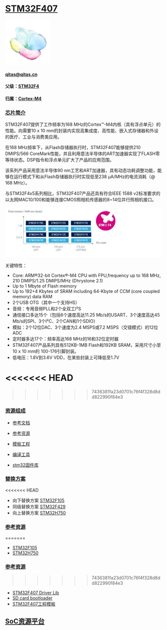 ﻿# [STM32F407](https://github.com/sochub/STM32F407) 
[![sites](SoC/qitas.png)](http://www.qitas.cn) 
####  qitas@qitas.cn
#### 父级：[STM32F4](https://github.com/sochub/STM32F4)
#### 归属：[Cortex-M4](https://github.com/sochub/CM4) 
### [芯片简介](https://github.com/sochub/STM32F407/wiki)

STM32F407提供了工作频率为168 MHz的Cortex™-M4内核（具有浮点单元）的性能。向需要10 x 10 mm的封装内实现高集成度、高性能、嵌入式存储器和外设的医疗、工业与消费类应用。

在168 MHz频率下，从Flash存储器执行时，STM32F407能够提供210 DMIPS/566 CoreMark性能，并且利用意法半导体的ART加速器实现了FLASH零等待状态。DSP指令和浮点单元扩大了产品的应用范围。

该系列产品采用意法半导体90 nm工艺和ART加速器，具有动态功耗调整功能，能够在运行模式下和从Flash存储器执行时实现低至238 µA/MHz的电流消耗（@ 168 MHz）。

与STM32F4x5系列相比，STM32F407产品还具有符合IEEE 1588 v2标准要求的以太网MAC10/100和能够连接CMOS照相机传感器的8~14位并行照相机接口。

[![sites](SoC/STM32F407.jpg)](https://www.st.com/en/microcontrollers-microprocessors/stm32f407-417.html#overview) 

关键特性：

* Core: ARM®32-bit Cortex®-M4 CPU with FPU,frequency up to 168 MHz, 210 DMIPS/1.25 DMIPS/MHz (Dhrystone 2.1)
* Up to 1 Mbyte of Flash memory
* Up to 192+4 Kbytes of SRAM including 64-Kbyte of CCM (core coupled memory) data RAM
* 2个USB OTG（其中一个支持HS）
* 音频：专用音频PLL和2个全双工I²S
* 通信接口多达15个（包括6个速度高达11.25 Mb/s的USART、3个速度高达45 Mb/s的SPI、3个I²C、2个CAN和1个SDIO）
* 模拟：2个12位DAC、3个速度为2.4 MSPS或7.2 MSPS（交错模式）的12位ADC
* 定时器多达17个：频率高达168 MHz的16和32位定时器
* STM32F407产品系列具有512KB-1MB Flash和192KB SRAM，采用尺寸小至10 x 10 mm的 100-176引脚封装。
* 低电压：1.8V到3.6V VDD，在某些封装上可降低至1.7V

<<<<<<< HEAD
=======

>>>>>>> 7436381fa23d0701c76f4f328d8dd822990f84e3

### [资源组成](https://github.com/sochub/STM32F407)

* [参考文档](docs/)
* [参考资源](src/)
* [模板工程](demo/)

* [编译工具](https://github.com/sochub/arm-none-eabi)
* [stm32固件库](http://www.st.com/st-web-ui/static/active/en/st_prod_software_internet/resource/technical/software/firmware/stm32f4_dsp_stdperiph_lib.zip)

### [替换方案](https://github.com/sochub/STM32F407)

<<<<<<< HEAD
* 向下替换方案 [STM32F105](https://github.com/sochub/STM32F105) 
* 同级替换方案 [STM32F429](https://github.com/sochub/STM32F429) 
* 向上替换方案 [STM32H750](https://github.com/sochub/STM32H750) 

### [参考资源](https://github.com/sochub/STM32F407)

=======
* [STM32F105](https://github.com/sochub/STM32F105) 
* [STM32H750](https://github.com/sochub/STM32H750) 

### [参考资源](https://github.com/sochub/STM32F407)
>>>>>>> 7436381fa23d0701c76f4f328d8dd822990f84e3

* [STM32F407 Driver Lib](https://github.com/InfiniteYuan1/STM32F407DriverLib)
* [SD card bootloader](https://github.com/autosportlabs/ASL_F4_bootloader)
* [STM32F407工程模板](https://github.com/EmbolismSoil/STM32F407_LINUX)

##  [SoC资源平台](http://www.qitas.cn)


